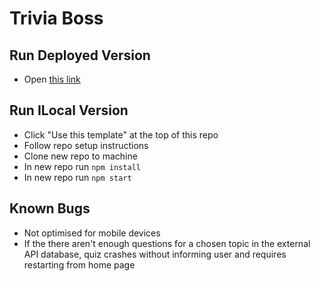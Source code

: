 # Trivia Boss

## Run Deployed Version
- Open [this link](https://trivia-boss.netlify.app/)
## Run ILocal Version

- Click "Use this template" at the top of this repo
- Follow repo setup instructions
- Clone new repo to machine
- In new repo run `npm install`
- In new repo run `npm start`

## Known Bugs
- Not optimised for mobile devices
- If the there aren't enough questions for a chosen topic in the external API database, quiz crashes without informing user and requires restarting from home page
